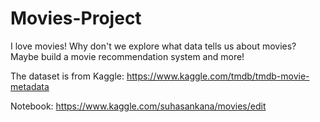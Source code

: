 # Movies-Project
I love movies! Why don't we explore what data tells us about movies? Maybe build a movie recommendation system and more!

The dataset is from Kaggle: https://www.kaggle.com/tmdb/tmdb-movie-metadata 

Notebook: https://www.kaggle.com/suhasankana/movies/edit 
